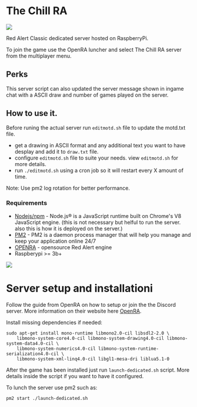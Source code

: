 # The Chill RA
![](https://cncnet.org/images/games/red-alert/logo.png)

Red Alert Classic dedicated server hosted on RaspberryPi. 

To join the game use the OpenRA luncher and select The Chill RA server from the multiplayer menu.

## Perks

This server script can also updated the server message shown in ingame chat with a ASCII draw and number of games played on the server. 

## How to use it.

Before runing the actual server run `editmotd.sh` file to update the motd.txt file.

- get a drawing in ASCII format and any additional text you want to have desplay and add it to `draw.txt` file.
- configure `editmotd.sh` file to suite your needs. view `editmotd.sh` for more details. 
- run `./editmotd.sh` using a cron job so it will restart every X amount of time.

Note: Use pm2 log rotation for better performance.

### Requirements

 - [Nodejs/npm](https://nodejs.org/en/) - Node.js® is a JavaScript runtime built on Chrome's V8 JavaScript engine. (this is not necessary but helful to run the server. also this is how it is deployed on the server.)
 - [PM2](https://pm2.keymetrics.io/) - PM2 is a daemon process manager that will help you manage and keep your application online 24/7
 - [OPENRA](https://github.com/OpenRA/OpenRA) - opensource Red Alert engine
 - Raspberypi >= 3b+ 

![](https://www.openra.net/images/icons/ra_64x64.png)  

# Server setup and installationi

Follow the guide from OpenRA on how to setup or join the the Discord server. More information on their website here [OpenRA](https://openra.net).

Install missing dependencies if needed:

```
sudo apt-get install mono-runtime libmono2.0-cil libsdl2-2.0 \ 
	libmono-system-core4.0-cil libmono-system-drawing4.0-cil libmono-system-data4.0-cil \ 
	libmono-system-numerics4.0-cil libmono-system-runtime-serialization4.0-cil \
	libmono-system-xml-linq4.0-cil libgl1-mesa-dri liblua5.1-0
```

After the game has been installed just run `launch-dedicated.sh` script. More details inside the script if you want to have it configured.

To lunch the server use pm2 such as:

`pm2 start ./launch-dedicated.sh`

